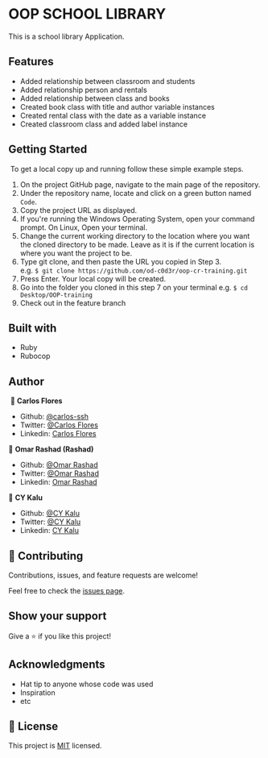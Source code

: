 # OOP SCHOOL LIBRARY

This is a school library Application.

## Features

- Added relationship between classroom and students
- Added relationship person and rentals
- Added relationship between class and books
- Created book class with title and author variable instances
- Created rental class with the date as a variable instance
- Created classroom class and added label instance

## Getting Started
​
To get a local copy up and running follow these simple example steps.
​
1. On the project GitHub page, navigate to the main page of the repository.
2. Under the repository name, locate and click on a green button named `Code`. 
3. Copy the project URL as displayed.
4. If you're running the Windows Operating System, open your command prompt. On Linux, Open your terminal. 
5. Change the current working directory to the location where you want the cloned directory to be made. Leave as it is if the current location is where you want the project to be. 
6. Type git clone, and then paste the URL you copied in Step 3. <br>
e.g. ``$ git clone https://github.com/od-c0d3r/oop-cr-training.git``
7. Press Enter. Your local copy will be created. 
8. Go into the folder you cloned in this step 7 on your terminal
e.g.
 ``$ cd Desktop/OOP-training``
9. Check out in the feature branch

## Built with

- Ruby
- Rubocop

## Author
​
👤 **Carlos Flores**
​
- Github: [@carlos-ssh](https://github.com/carlos-ssh)
- Twitter: [@Carlos Flores](https://twitter.com/aom.robles)
- Linkedin: [Carlos Flores](https://www.linkedin.com/in/carlos-ssh)

👤 **Omar Rashad (Rashad)**
- Github: [@Omar Rashad](https://github.com/)
- Twitter: [@Omar Rashad](https://twitter.com/)
- Linkedin: [Omar Rashad](https://www.linkedin.com/)

👤 **CY Kalu**

- Github: [@CY Kalu](https://github.com/)
- Twitter: [@CY Kalu](https://twitter.com/)
- Linkedin: [CY Kalu](https://www.linkedin.com/)

## 🤝 Contributing

Contributions, issues, and feature requests are welcome!

Feel free to check the [issues page](../../issues/).

## Show your support

Give a ⭐️ if you like this project!

## Acknowledgments

- Hat tip to anyone whose code was used
- Inspiration
- etc

## 📝 License

This project is [MIT](./MIT.md) licensed.
